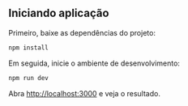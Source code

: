 ## Iniciando aplicação

Primeiro, baixe as dependências do projeto:

```bash
npm install
```

Em seguida, inicie o ambiente de desenvolvimento:

```bash
npm run dev
```

Abra [http://localhost:3000](http://localhost:3000) e veja o resultado.
